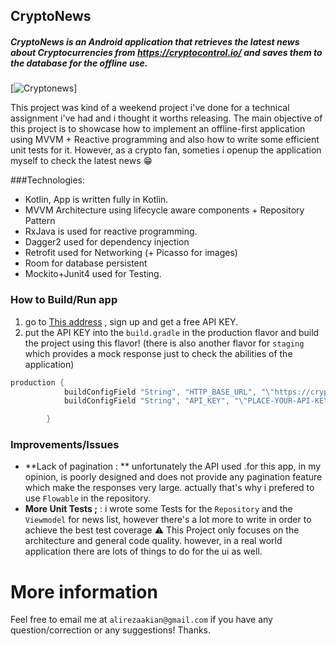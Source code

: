 ## CryptoNews
##### CryptoNews is an Android application that retrieves the latest news about Cryptocurrencies from https://cryptocontrol.io/ and saves them to the database for the offline use.
[![Cryptonews](https://i.ibb.co/C0mJcBW/2019-10-29.png  "Cryptonews")]

This project was kind of a weekend project i've done for a technical assignment i've had and i thought it worths releasing.
The main objective of this project is to showcase how to implement an offline-first application using MVVM + Reactive programming and also how to write some efficient unit tests for it. However, as a crypto fan, someties i openup the application myself to check the latest news 😁

###Technologies:
- Kotlin, App is written fully in Kotlin.
- MVVM Architecture using lifecycle aware components + Repository Pattern
- RxJava is used for reactive programming.
- Dagger2 used for dependency injection
- Retrofit used for Networking (+ Picasso for images)
- Room for database persistent
- Mockito+Junit4 used for Testing.

### How to Build/Run app
1. go to  [This address](https://cryptocontrol.io/en/auth/signup?redirect_to=/developers/apis) , sign up and get a free API KEY.
2. put the API KEY into the `build.gradle` in the production flavor and build the project using this flavor! (there is also another flavor for `staging` which provides a mock response just to check the abilities of the application)
```groovy
production {
            buildConfigField "String", "HTTP_BASE_URL", "\"https://cryptocontrol.io/api/v1/public/\""
            buildConfigField "String", "API_KEY", "\"PLACE-YOUR-API-KEY\""

        }
```
### Improvements/Issues
- **Lack of pagination : ** unfortunately the API used .for this app, in my opinion, is  poorly designed and does not provide any pagination feature which make the responses very large. actually that's why i prefered to use `Flowable` in the repository.
- **More Unit Tests ;**  : i wrote some Tests for the `Repository` and the `Viewmodel` for news list, however there's a lot more to write in order to achieve the best test coverage
⚠️ This Project only focuses  on the architecture and general code quality. however, in a real world application there are lots of things to do for the ui as well.

# More information
Feel free to email me at `alirezaakian@gmail.com` if you have any question/correction or any suggestions! Thanks.

